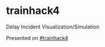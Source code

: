 # trainhack4
Delay Incident Visualization/Simulation

Presented on [#trainhack4](http://trainhack.com/)



